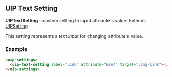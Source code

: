 ## UIP Text Setting

**UIPTextSetting** - custom setting to input attribute's value. Extends [UIPSetting](src/plugins/settings/README.md)

This setting represents a *text input* for changing attribute's value.

### Example

```html
<uip-settings>
  <uip-text-setting label="Link" attribute="href" target=".img-link"></uip-text-setting>
</uip-settings>
```
